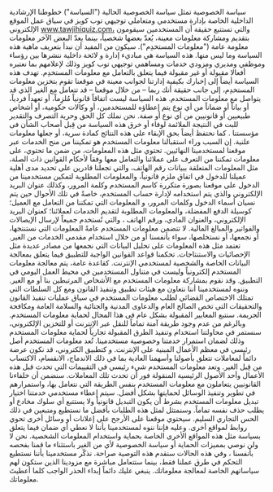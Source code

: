 سياسة الخصوصية
تمثل سياسة الخصوصية الحالية ("السياسة") خطوطنا الإرشادية الداخلية الخاصة بإدارة مستخدمي ومتعاملي  توجيهي توب كويز في سياق عمل الموقع الإلكتروني www.tawjihiquiz.com، والتي تستتبع حقيقة أن المستخدمين سيقومون بتقديم ومشاركة معلومات معينة، يُعدّ بعضها شخصياً، بينما يعدّ البعض الآخر معلومات معلومة عامة ("معلومات المستخدِم").
سيكون من المفيد أن نبدأ بتعريف ماهية هذه السياسة وما ليس منها. هذه السياسة هي مباديء إدارة و لائحة داخلية ننشرها بين رؤساء وموظفي ومديري ومزودي خدمات ومساهمي توجيهي توب كويز وذلك لإعلامهم بما نعتبره أفعالا مقبولة أو غير مقبولة فيما يتعلق بالتعامل مع معلومات المستخدِم. تهدف هذه السياسة أيضاً إلى إخبارك بكيفية إدارتنا لجوانب معينة في موقعنا تقوم بتخزين معلومات المستخدِم، إلى جانب حقيقة أنك ربما – من خلال موقعنا – قد تتعامل مع الغير الذي قد يتواصل مع معلومات المستخدم.
هذه السياسة ليست اتفاقاً قانونياً مُلزِماً، أو تعهداً فردياً، أو بياناً أو ضماناً من أي نوع يتم إعطاؤه للمستخدمين، أو وكالات حكومية، أو أشخاص طبيعيين أو قانونيين من أي نوع أو صفة.
نحن نملك كل الحق وحرية التصرف والتقدير للبت في النتيجة الملائمة لوفاء أو خرق هذه السياسة من قِبل أصحاب الشأن فى مؤسستنا . كما نحتفظ أيضاً بحق الإبقاء على هذه النتائج كمادة سرية، أو جعلها معلومات علنية.
إن السبب وراء استقبالنا معلومات المستخدم هو تمكيننا من منح الخدمات عبر موقعنا لمستخدمينا النهائيين. تحتوي مثل هذه المعلومات، من ضمن ما تحتوي، على معلومات تمكننا من التعرف على عملائنا والتعامل معها وفقاً لأحكام القوانين ذات الصلة، مثل المعلومات المتعلقة ببيانات رقم الهاتف، والتي تجعلنا قادرين على تحديد مدى أهلية عميلنا للدخول في اتفاق ملزم قانونياً، والمعلومات المطلوبة لتمكين مستخدمينا من الدخول على موقعنا بصورة متكررة كاسم المستخدم وكلمة المرور، وكذلك عنوان البريد الإلكتروني والذي يتم استخدامه لإدارة حساب المستخدم، خاصةً في تلك الأحوال حين يتم نسيان أسماء الدخول وكلمات المرور، و المعلومات التي تمكننا من التعامل مع العميل؛ كوسيلة الدفع المفضلة، والمعلومات المطلوبة لتقديم الخدمات لعملائنا؛ كعنوان البريد الإلكتروني، والعنوان المادي، ورقم الهاتف ، والتي تُستخدم جميعاً لإرسال الإيصالات والفواتير والمبالغ المالية.
لا تتضمن معلومات المستخدم عامةً المعلومات التي نستنتجها، أو نجمعها، أو نستخلصها، سواء بأنفسنا أو من خلال استخدام مقدمي الخدمات من الغير. تعتمد مثل هذه المعلومات على تحليل البيانات التي نجمعها من مصادر عديدة مثل الإحصائيات والاستنتاجات. تحكمنا قواعد القوانين الواجبة للتطبيق فيما يتعلق بمعالجة البيانات الخاصة والشخصية لمستخدمي الإنترنت.
كقاعدة عامة، يتم معالجة معلومات المستخدم إلكترونياً وليست في متناول المستخدمين في محيط العمل اليومي في التطبيق. وقد نقوم بمشاركة معلومات المستخدم مع الأشخاص المرتبطين بنا أو مع الغير. وننوه لمستخدمينا أننا نتعاون مع هيئات تطبيق وتنفيذ القانون ومع كل السلطات التي تمتلك الاختصاص القضائي لطلب معلومات المستخدم في سياق عمليات تنفيذ القانون والتحقيقات التي تخص الصالح العام والدعاوى المدنية والجنائية والسلامة العامة ومكافحة الجريمة.
سنتبع المعايير المقبولة بشكل عام فى هذا المجال لحماية معلومات المستخدم. وبالرغم من عدم وجود طريقة آمنة تماماً للنقل عبر الإنترنت أو للتخزين الإلكتروني، سنستمر في محاولتنا استخدام وتنفيذ الطرق المقبولة تجارياً لحماية معلومات المستخدم وذلك لضمان استمرار خدمتنا وخصوصية مستخدمينا.
تُعد معلومات المستخدم أصل رئيسي في معظم الأعمال المبنية على الإنترنت. و كتطبيق الكتروني، قد نكون عرضة دائماً لمعاملات تتعلق بأصولنا وأسهمنا العادية بما في ذلك الاندماج، الانقسام، الاكتساب من قِبل الغير. وتعد معلومات المستخدم شيء رئيسي في التقييمات التي تحدث قبل هذه الأعمال وأحد الأصول الرئيسية المنقولة فور أن تحدث تلك المعاملات. سنضمن أن خلفاءنا القانونيين يتعاملون مع معلومات المستخدم بنفس الطريقة التي نتعامل بها، واستمرارهم في تطوير وتنفيذ الوسائل لحمايتها بشكل أفضل.
سيتم إعطاء مستخدمي خدمتنا اختيار تبديل معلومات المستخدم بشرط أن يكون التبديل قانونياً ولا يستتبع أي سلوك مخادع أو يطلب حذف نفسه تماماً. وسنمتثل لمثل هذه الطلبات بأفضل ما نستطيع ومتبعين في ذلك الحس التجاري السليم.
سيحتوي موقعنا على الأرجح على إعلانات أو وسائل أخرى تحوي روابط لمواقع أخرى. وعليه فإننا ننوه لمستخدمينا بأننا لا نعطي أي ضمان فيما يتعلق بسياسة مثل هذه المواقع الأخرى الخاصة بحماية واستخدام المعلومات الشخصية. نحن لا ولن نوصي بمميزات الحماية أو سياسة الخصوصية لأي من الغير باستثناء ما قمنا بفحصه بأنفسنا ، وفي هذه الحالات سنقدم هذه التوصية صراحة.
نذكّر مستخدمينا بأننا نستطيع التحكم في طرق عملنا فقط، بينما ستتعامل مباشرة مع مزودينا الذين ستكون لهم سياساتهم الخاصة لمعالجة معلوماتك. ينبغي عليك دائماً إبداء الحذر الواجب كلما أعطيتَ معلوماتك.


